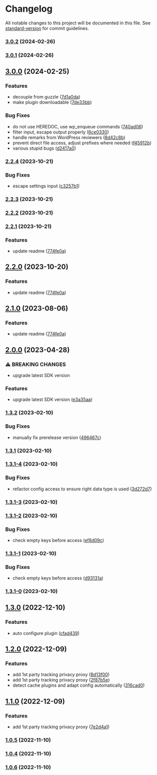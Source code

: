 # Changelog

All notable changes to this project will be documented in this file. See [standard-version](https://github.com/conventional-changelog/standard-version) for commit guidelines.

### [3.0.2](https://github.com/scobyio/analytics-wp/compare/v3.0.1...v3.0.2) (2024-02-26)

### [3.0.1](https://github.com/scobyio/analytics-wp/compare/v3.0.0...v3.0.1) (2024-02-26)

## [3.0.0](https://github.com/scobyio/analytics-wp/compare/v2.2.4...v3.0.0) (2024-02-25)


### Features

* decouple from guzzle ([7d1a0da](https://github.com/scobyio/analytics-wp/commit/7d1a0da6cbb23010d316a9a01c0154fc703cc566))
* make plugin downloadable ([7de33bb](https://github.com/scobyio/analytics-wp/commit/7de33bbe3da26157f9af442561cd2693ea9e3737))


### Bug Fixes

* do not use HEREDOC, use wp_enqueue commands ([740ad06](https://github.com/scobyio/analytics-wp/commit/740ad0673b51396491eed8234207042b3487d467))
* filter input, escape output properly ([6ce0330](https://github.com/scobyio/analytics-wp/commit/6ce03304a44163340fc28711e0d7108df4ecb1dd))
* handle remarks from WordPress reviewers ([8d42c8b](https://github.com/scobyio/analytics-wp/commit/8d42c8b8152a0ed832c418723253d49b148e5c42))
* prevent direct file access, adjust prefixes where needed ([f45912b](https://github.com/scobyio/analytics-wp/commit/f45912bc1043c2a6dcc15fbd577723b046d207ea))
* various stupid bugs ([d2417a0](https://github.com/scobyio/analytics-wp/commit/d2417a0f071d175ffb86bddc572aac74ba2a56d6))

### [2.2.4](https://github.com/scobyio/analytics-wp/compare/v2.2.3...v2.2.4) (2023-10-21)


### Bug Fixes

* escape settings input ([c3257b1](https://github.com/scobyio/analytics-wp/commit/c3257b1853741d410e562fcb0e8f83d4795902cb))

### [2.2.3](https://github.com/scobyio/analytics-wp/compare/v2.2.2...v2.2.3) (2023-10-21)

### [2.2.2](https://github.com/scobyio/analytics-wp/compare/v2.2.1...v2.2.2) (2023-10-21)

### [2.2.1](https://github.com/scobyio/analytics-wp/compare/v2.0.0...v2.2.1) (2023-10-21)


### Features

* update readme ([774fe0a](https://github.com/scobyio/analytics-wp/commit/774fe0ada7ec3dbfa5edf2e78778ee47e2c99bc6))

## [2.2.0](https://github.com/scobyio/analytics-wp/compare/v2.0.0...v2.2.0) (2023-10-20)


### Features

* update readme ([774fe0a](https://github.com/scobyio/analytics-wp/commit/774fe0ada7ec3dbfa5edf2e78778ee47e2c99bc6))

## [2.1.0](https://github.com/scobyio/analytics-wp/compare/v2.0.0...v2.1.0) (2023-08-06)


### Features

* update readme ([774fe0a](https://github.com/scobyio/analytics-wp/commit/774fe0ada7ec3dbfa5edf2e78778ee47e2c99bc6))

## [2.0.0](https://github.com/scobyio/analytics-wp/compare/v1.3.2...v2.0.0) (2023-04-28)


### ⚠ BREAKING CHANGES

* upgrade latest SDK version

### Features

* upgrade latest SDK version ([e3a35aa](https://github.com/scobyio/analytics-wp/commit/e3a35aa73336e8a7d7f31697d4fdf0125b8fd581))

### [1.3.2](https://github.com/scobyio/analytics-wp/compare/v1.3.1...v1.3.2) (2023-02-10)


### Bug Fixes

* manually fix prerelease version ([496467c](https://github.com/scobyio/analytics-wp/commit/496467c7eb9209e1ab547680454cd61d109c8761))

### [1.3.1](https://github.com/scobyio/analytics-wp/compare/v1.3.1-4...v1.3.1) (2023-02-10)

### [1.3.1-4](https://github.com/scobyio/analytics-wp/compare/v1.3.1-3...v1.3.1-4) (2023-02-10)


### Bug Fixes

* refactor config access to ensure right data type is used ([3d272d7](https://github.com/scobyio/analytics-wp/commit/3d272d77c7c6e84fa864bde505da33c071469342))

### [1.3.1-3](https://github.com/scobyio/analytics-wp/compare/v1.3.1-2...v1.3.1-3) (2023-02-10)

### [1.3.1-2](https://github.com/scobyio/analytics-wp/compare/v1.3.1-1...v1.3.1-2) (2023-02-10)


### Bug Fixes

* check empty keys before access ([ef8d09c](https://github.com/scobyio/analytics-wp/commit/ef8d09c0509396ae133111dfd6b5d5649d892af1))

### [1.3.1-1](https://github.com/scobyio/analytics-wp/compare/v1.3.1-0...v1.3.1-1) (2023-02-10)


### Bug Fixes

* check empty keys before access ([d93131a](https://github.com/scobyio/analytics-wp/commit/d93131a8e626c2d8c3beddcd12cb1cd8f834d6f2))

### [1.3.1-0](https://github.com/scobyio/analytics-wp/compare/v1.3.0...v1.3.1-0) (2023-02-10)

## [1.3.0](https://github.com/scobyio/analytics-wp/compare/v1.2.0...v1.3.0) (2022-12-10)


### Features

* auto configure plugin ([cfad439](https://github.com/scobyio/analytics-wp/commit/cfad4397ad80e9fb35f11dc8a747dc186ebef7f8))

## [1.2.0](https://github.com/scobyio/analytics-wp/compare/v1.0.5...v1.2.0) (2022-12-09)


### Features

* add 1st party tracking privacy proxy ([8d13f00](https://github.com/scobyio/analytics-wp/commit/8d13f0065cbb71da12dcc2a3dff65cb75d45a7ef))
* add 1st party tracking privacy proxy ([2f87b5e](https://github.com/scobyio/analytics-wp/commit/2f87b5eb4bcaa249385ecbe01f1df864fa1f79de))
* detect cache plugins and adapt config automatically ([316cad0](https://github.com/scobyio/analytics-wp/commit/316cad004a87ad81a519f8fee520b66f776b80d1))

## [1.1.0](https://github.com/scobyio/analytics-wp/compare/v1.0.5...v1.1.0) (2022-12-09)


### Features

* add 1st party tracking privacy proxy ([7e2d4a1](https://github.com/scobyio/analytics-wp/commit/7e2d4a13ac7c92e0fb187e897aa22edc9ce3e711))

### [1.0.5](https://github.com/scobyio/analytics-wp/compare/v1.0.4...v1.0.5) (2022-11-10)

### [1.0.4](https://github.com/scobyio/analytics-wp/compare/v1.0.2...v1.0.4) (2022-11-10)

### [1.0.6](https://github.com/scobyio/analytics-wp/compare/v1.0.3...v1.0.6) (2022-11-10)
